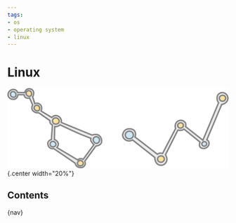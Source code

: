 ```yaml
---
tags:
- os
- operating system
- linux
---
```

# Linux
![](img/logo.svg){.center width="20%"}

## Contents

{nav}
